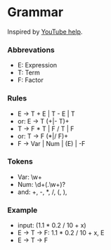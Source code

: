 # Grammar

Inspired by [YouTube help](https://www.youtube.com/watch?v=SToUyjAsaFk).

### Abbrevations

-   E: Expression
-   T: Term
-   F: Factor

### Rules

-   E &rarr; T + E | T - E | T
-   or: E &rarr; T (+|- T)+
-   T &rarr; F \* T | F / T | F
-   or: T &rarr; F (\*|/ F)+
-   F &rarr; Var | Num | (E) | -F

### Tokens

-   Var: \w+
-   Num: \d+(\.\w+)?
-   and: +, -, \*, /, (, ),

### Example

-   input: (1.1 \* 0.2 / 10 + x)
-   E -> T -> F: 1.1 \* 0.2 / 10 + x, E
-   E -> T -> F
